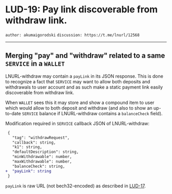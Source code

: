 LUD-19: Pay link discoverable from withdraw link.
=====================================================

`author: akumaigorodski` `discussion: https://t.me/lnurl/12568`

---

## Merging "pay" and "withdraw" related to a same `SERVICE` in a `WALLET`

LNURL-withdraw may contain a `payLink` in its JSON response. This is done to recognize a fact that `SERVICE` may want to allow both deposits and withdrawals to user account and as such make a static payment link easily discoverable from withdraw link.

When `WALLET` sees this it may store and show a compound item to user which would allow to both deposit and withdraw (and also to show an up-to-date `SERVICE` balance if LNURL-withdraw contains a `balanceCheck` field).

Modification required in `SERVICE` callback JSON of LNURL-withdraw:

```diff
 {
   "tag": "withdrawRequest",
   "callback": string,
   "k1": string,
   "defaultDescription": string,
   "minWithdrawable": number,
   "maxWithdrawable": number,
   "balanceCheck": string,
+  "payLink": string
 }
```

`payLink` is raw URL (not bech32-encoded) as described in [LUD-17](https://github.com/lnurl/luds/blob/luds/17.md).

